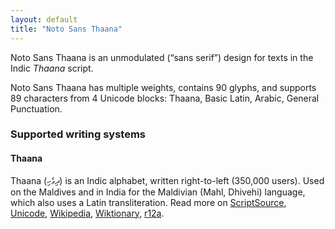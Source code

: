 ```yaml
---
layout: default
title: "Noto Sans Thaana"
---
```

Noto Sans Thaana is an unmodulated (“sans serif”) design for texts in the Indic _Thaana_ script. 

Noto Sans Thaana has multiple weights, contains 90 glyphs, and supports 89 characters from 4 Unicode blocks: Thaana, Basic Latin, Arabic, General Punctuation.


### Supported writing systems


#### Thaana

Thaana (<span class='autonym'>ދިވެހި</span>) is an Indic alphabet, written right-to-left (350,000 users). Used on the Maldives and in India for the Maldivian (Mahl, Dhivehi) language, which also uses a Latin transliteration. Read more on [ScriptSource](https://scriptsource.org/scr/Thaa), [Unicode](https://www.unicode.org/versions/Unicode13.0.0/ch13.pdf#G26451), [Wikipedia](https://en.wikipedia.org/wiki/ISO_15924:Thaa), [Wiktionary](https://en.wiktionary.org/wiki/Category:Thaana_script), [r12a](https://r12a.github.io/scripts/links?iso=Thaa).

